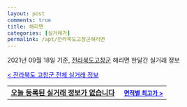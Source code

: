 ```yaml
---
layout: post
comments: true
title: 해리면
categories: [실거래가]
permalink: /apt/전라북도고창군해리면
---
```


2021년 09월 18일 기준, <a href="/apt/전라북도고창군">전라북도고창군</a> 해리면 한달간 실거래 정보

<a style="color: blue;" href="/apt/전라북도고창군">< 전라북도 고창군 전체 실거래 정보</a>
<!---- start ---->
<table>
  <tr>
    <td colspan="4" style="font-weight: bold;"><a href="/apt/전라북도고창군해리면{name_without_space}">오늘 등록된 실거래 정보가 없습니다</a> &nbsp;&nbsp;&nbsp; <a style="color: blue; font-size: smaller;" href="/apt/전라북도고창군해리면{name_without_space}">면적별 최고가 ></a></td>
  </tr>
    
</table>
<!---- end ---->
    